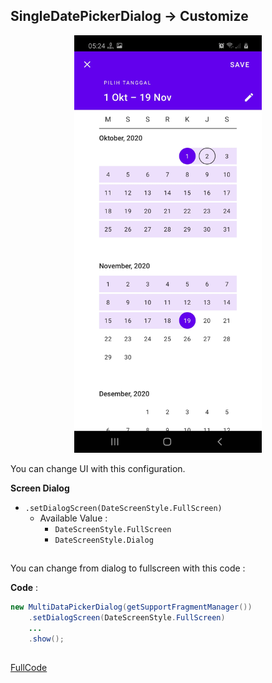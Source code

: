 ## SingleDatePickerDialog -> Customize

<p align="center">
  <img src="https://github.com/gzeinnumer/DialogAndroid/blob/main/preview/MyLibDialog_25.png"  width="300"/>
</p>

You can change UI with this configuration.

**Screen Dialog**
- `.setDialogScreen(DateScreenStyle.FullScreen)`
  - Available Value :
    - `DateScreenStyle.FullScreen`
    - `DateScreenStyle.Dialog`

##

You can change from dialog to fullscreen with this code :

**Code** :
```java
new MultiDataPickerDialog(getSupportFragmentManager())
    .setDialogScreen(DateScreenStyle.FullScreen)
    ...
    .show();
```

##

[FullCode](https://github.com/gzeinnumer/DialogAndroid/blob/main/example/MultiDataPickerDialog/MainActivity.java)